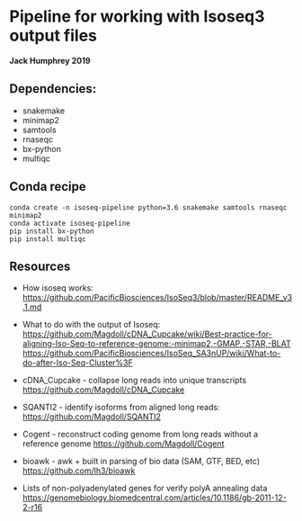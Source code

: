 # Pipeline for working with Isoseq3 output files
**Jack Humphrey 2019**

## Dependencies:
- snakemake
- minimap2
- samtools
- rnaseqc
- bx-python
- multiqc

## Conda recipe

```
conda create -n isoseq-pipeline python=3.6 snakemake samtools rnaseqc minimap2
conda activate isoseq-pipeline
pip install bx-python
pip install multiqc
```

## Resources

- How isoseq works:
https://github.com/PacificBiosciences/IsoSeq3/blob/master/README_v3.1.md

- What to do with the output of Isoseq:
https://github.com/Magdoll/cDNA_Cupcake/wiki/Best-practice-for-aligning-Iso-Seq-to-reference-genome:-minimap2,-GMAP,-STAR,-BLAT
https://github.com/PacificBiosciences/IsoSeq_SA3nUP/wiki/What-to-do-after-Iso-Seq-Cluster%3F

- cDNA_Cupcake - collapse long reads into unique transcripts
https://github.com/Magdoll/cDNA_Cupcake

- SQANTI2 - identify isoforms from aligned long reads:
https://github.com/Magdoll/SQANTI2

- Cogent - reconstruct coding genome from long reads without a reference genome
https://github.com/Magdoll/Cogent

- bioawk - awk + built in parsing of bio data (SAM, GTF, BED, etc)
https://github.com/lh3/bioawk

- Lists of non-polyadenylated genes for verify polyA annealing data
https://genomebiology.biomedcentral.com/articles/10.1186/gb-2011-12-2-r16


